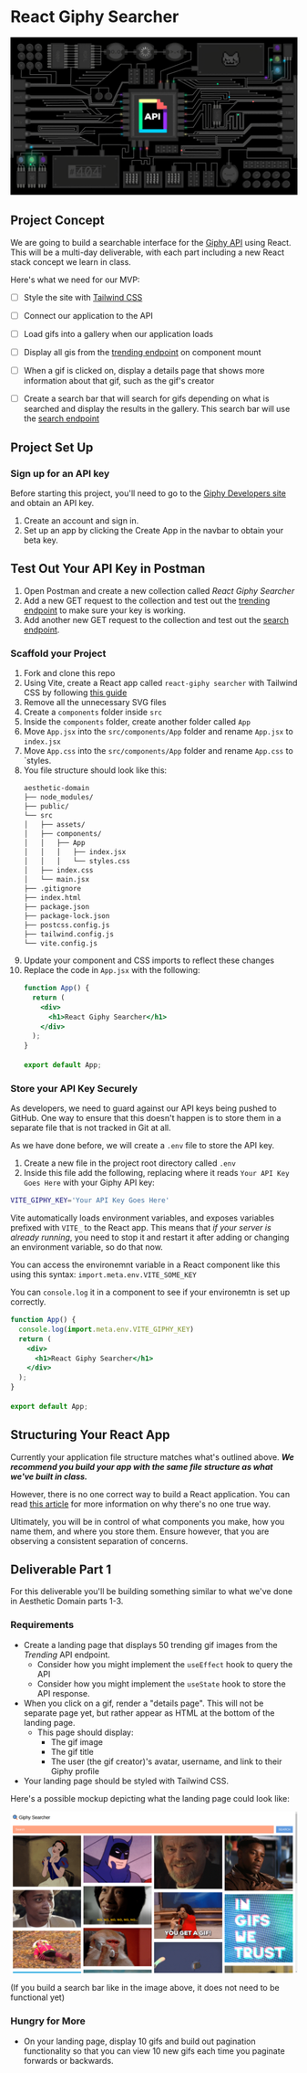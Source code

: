 # React Giphy Searcher
<p align="center"><img src="./repo_banner.gif" /></p>

## Project Concept
We are going to build a searchable interface for the [Giphy API](https://developers.giphy.com/) using React. This will be a multi-day deliverable, with each part including a new React stack concept we learn in class.

Here's what we need for our MVP:
- [ ] Style the site with [Tailwind CSS](https://tailwindcss.com/)
- [ ] Connect our application to the API
- [ ] Load gifs into a gallery when our application loads
- [ ] Display all gis from the [trending endpoint](https://developers.giphy.com/docs/api/endpoint/#trending) on component mount
- [ ] When a gif is clicked on, display a details page that shows more information about that gif, such as the gif's creator
- [ ] Create a search bar that will search for gifs depending on what is searched and display the results in the gallery. This search bar will use the [search endpoint](https://developers.giphy.com/docs/api/endpoint/#search)


## Project Set Up
### Sign up for an API key
Before starting this project, you'll need to go to the [Giphy Developers site](https://developers.giphy.com/docs/api/) and obtain an API key.
1.  Create an account and sign in.
1.  Set up an app by clicking the Create App in the navbar to obtain your beta key.

## Test Out Your API Key in Postman
1. Open Postman and create a new collection called *React Giphy Searcher*
1. Add a new GET request to the collection and test out the [trending endpoint](https://developers.giphy.com/docs/api/endpoint/#trending) to make sure your key is working.
1. Add another new GET request to the collection and test out the [search endpoint](https://developers.giphy.com/docs/api/endpoint/#trending).

### Scaffold your Project
1. Fork and clone this repo
1. Using Vite, create a React app called `react-giphy searcher` with Tailwind CSS by following [this guide](https://tailwindcss.com/docs/guides/vite)
1. Remove all the unnecessary SVG files
1. Create a `components` folder inside `src`
1. Inside the `components` folder, create another folder called `App`
1. Move `App.jsx` into the `src/components/App` folder and rename `App.jsx` to `index.jsx`
1. Move `App.css` into the `src/components/App` folder and rename `App.css` to `styles.
1. You file structure should look like this:
    ```
    aesthetic-domain
    ├── node_modules/
    ├── public/
    └── src
    │   ├── assets/
    │   ├── components/
    │   │   ├── App
    │   │   │   ├── index.jsx
    │   │   │   └── styles.css
    │   ├── index.css
    │   └── main.jsx
    ├── .gitignore
    ├── index.html
    ├── package.json
    ├── package-lock.json
    ├── postcss.config.js
    ├── tailwind.config.js
    └── vite.config.js
    ```
1. Update your component and CSS imports to reflect these changes
1. Replace the code in `App.jsx` with the following:
    ```jsx
    function App() {
      return (
        <div>
          <h1>React Giphy Searcher</h1>
        </div>
      );
    }

    export default App;
    ```

### Store your API Key Securely
As developers, we need to guard against our API keys being pushed to GitHub. One way to ensure that this doesn't happen is to store them in a separate file that is not tracked in Git at all.

As we have done before, we will create a `.env` file to store the API key.

1. Create a new file in the project root directory called `.env`
1. Inside this file add the following, replacing where it reads `Your API Key Goes Here` with your Giphy API key:
```bash
VITE_GIPHY_KEY='Your API Key Goes Here'
```

Vite automatically loads environment variables, and exposes variables prefixed with `VITE_` to the React app. This means that _if your server is already running_, you need to stop it and restart it after adding or changing an environment variable, so do that now.

You can access the environemnt variable in a React component like this using this syntax:
`import.meta.env.VITE_SOME_KEY`

You can `console.log` it in a component to see if your environemtn is set up correctly.
```jsx
function App() {
  console.log(import.meta.env.VITE_GIPHY_KEY)
  return (
    <div>
      <h1>React Giphy Searcher</h1>
    </div>
  );
}

export default App;
```

## Structuring Your React App
Currently your application file structure matches what's outlined above. ***We recommend you build your app with the same file structure as what we've built in class.***

However, there is no one correct way to build a React application. You can read [this article](https://david-gilbertson.medium.com/the-100-correct-way-to-structure-a-react-app-or-why-theres-no-such-thing-3ede534ef1ed) for more information on why there's no one true way. 

Ultimately, you will be in control of what components you make, how you name them, and where you store them. Ensure however, that you are observing a consistent separation of concerns.


## Deliverable Part 1
For this deliverable you'll be building something similar to what we've done in Aesthetic Domain parts 1-3. 

### Requirements
- Create a landing page that displays 50 trending gif images from the *Trending* API endpoint.
    - Consider how you might implement the `useEffect` hook to query the API
    - Consider how you might implement the `useState` hook to store the API response.
- When you click on a gif, render a "details page". This will not be separate page yet, but rather appear as HTML at the bottom of the landing page.
    - This page should display: 
        - The gif image
        - The gif title
        - The user (the gif creator)'s avatar, username, and link to their Giphy profile
- Your landing page should be styled with Tailwind CSS.

Here's a possible mockup depicting what the landing page could look like:

![Landing Page](./trending.png)

(If you build a search bar like in the image above, it does not need to be functional yet)

### Hungry for More
- On your landing page, display 10 gifs and build out pagination functionality so that you can view 10 new gifs each time you paginate forwards or backwards.